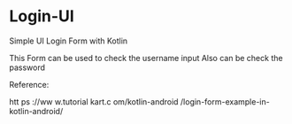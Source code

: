 # Login-UI

Simple UI Login Form with Kotlin

This Form can be used to check the username input
Also can be check the password


Reference:

htt ps ://ww w.tutorial kart.c om/kotlin-android /login-form-example-in- kotlin-android/
